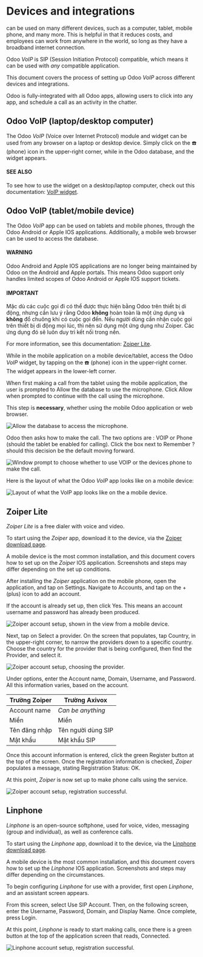 # Devices and integrations

 can be used on many different devices, such as a
computer, tablet, mobile phone, and many more. This is helpful in that it reduces costs, and
employees can work from anywhere in the world, so long as they have a broadband internet connection.

Odoo *VoIP* is SIP (Session Initiation Protocol) compatible, which means it can be used with *any*
 compatible application.

This document covers the process of setting up Odoo *VoIP* across different devices and
integrations.

Odoo is fully-integrated with all Odoo apps, allowing users to click into any app, and schedule a
call as an activity in the chatter.

## Odoo VoIP (laptop/desktop computer)

The Odoo *VoIP* (Voice over Internet Protocol) module and widget can be used from any browser on a
laptop or desktop device. Simply click on the ☎️ (phone) icon in the upper-right corner,
while in the Odoo database, and the widget appears.

#### SEE ALSO
To see how to use the  widget on a desktop/laptop
computer, check out this documentation: [VoIP widget](applications/productivity/voip/voip_widget.md).

## Odoo VoIP (tablet/mobile device)

The Odoo *VoIP* app can be used on tablets and mobile phones, through the Odoo Android or Apple IOS
applications. Additionally, a mobile web browser can be used to access the database.

#### WARNING
Odoo Android and Apple IOS applications are no longer being maintained by Odoo on the Android and
Apple portals. This means Odoo support only handles limited scopes of Odoo Android or Apple IOS
support tickets.

#### IMPORTANT
Mặc dù các cuộc gọi đi có thể được thực hiện bằng Odoo trên thiết bị di động, nhưng cần lưu ý rằng Odoo **không** hoàn toàn là một ứng dụng  và **không** đổ chuông khi có cuộc gọi đến. Nếu người dùng cần nhận cuộc gọi trên thiết bị di động mọi lúc, thì nên sử dụng một ứng dụng như Zoiper. Các ứng dụng đó sẽ luôn duy trì kết nối trong nền.

For more information, see this documentation: [Zoiper Lite](#voip-zoiper).

While in the mobile application on a mobile device/tablet, access the Odoo *VoIP* widget, by tapping
on the ☎️ (phone) icon in the upper-right corner. The widget appears in the lower-left
corner.

When first making a call from the tablet using the mobile application, the user is prompted to
Allow the database to use the microphone. Click Allow when prompted to
continue with the call using the microphone.

This step is **necessary**, whether using the mobile Odoo application or web browser.

![Allow the database to access the microphone.](../../../.gitbook/assets/allow-mic.png)

Odoo then asks how to make the call. The two options are : VOIP or Phone
(should the tablet be enabled for calling). Click the box next to Remember ? should this
decision be the default moving forward.

![Window prompt to choose whether to use VOIP or the devices phone to make the call.](../../../.gitbook/assets/voip-phone.png)

Here is the layout of what the Odoo *VoIP* app looks like on a mobile device:

![Layout of what the VoIP app looks like on the a mobile device.](../../../.gitbook/assets/voip-odoo-dashboard.png)

<a id="voip-zoiper"></a>

## Zoiper Lite

*Zoiper Lite* is a free   dialer with voice and video.

To start using the *Zoiper* app, download it to the device, via the [Zoiper download page](https://www.zoiper.com/en/voip-softphone/download/current).

A mobile device is the most common installation, and this document covers how to set up on the
*Zoiper* IOS application. Screenshots and steps may differ depending on the set up conditions.

After installing the *Zoiper* application on the mobile phone, open the application, and tap on
Settings. Navigate to Accounts, and tap on the + (plus)
icon to add an account.

If the  account is already set up, then click
Yes. This means an account username and password has already been produced.

![Zoiper account setup, shown in the view from a mobile device.](../../../.gitbook/assets/account-settings-zoiper-group.png)

Next, tap on Select a provider. On the screen that populates, tap Country,
in the upper-right corner, to narrow the providers down to a specific country. Choose the country
for the provider that is being configured, then find the Provider, and select it.

![Zoiper account setup, choosing the provider.](../../../.gitbook/assets/provider-zoiper-odoo.png)

Under  options, enter the Account name,
Domain, Username, and Password. All this information varies,
based on the account.

| Trường Zoiper   | Trường Axivox      |
|-----------------|--------------------|
| Account name    | *Can be anything*  |
| Miền            | Miền               |
| Tên đăng nhập   | Tên người dùng SIP |
| Mật khẩu        | Mật khẩu SIP       |

Once this account information is entered, click the green Register button at the top of
the screen. Once the registration information is checked, *Zoiper* populates a message, stating
Registration Status: OK.

At this point, *Zoiper* is now set up to make phone calls using the  service.

![Zoiper account setup, registration successful.](../../../.gitbook/assets/sip-options-zoiper.png)

## Linphone

*Linphone* is an open-source   softphone, used for voice, video, messaging (group and individual), as well as
conference calls.

To start using the *Linphone* app, download it to the device, via the [Linphone download page](https://new.linphone.org/technical-corner/linphone?qt-technical_corner=2#qt-technical_corner).

A mobile device is the most common installation, and this document covers how to set up the
*Linphone* IOS application. Screenshots and steps may differ depending on the circumstances.

To begin configuring *Linphone* for use with a  provider,
first open *Linphone*, and an assistant screen appears.

From this screen, select Use SIP Account. Then, on the following screen, enter the
Username, Password, Domain, and Display Name. Once
complete, press Login.

At this point, *Linphone* is ready to start making calls, once there is a green button at the top of
the application screen that reads, Connected.

![Linphone account setup, registration successful.](../../../.gitbook/assets/linphone-odoo-setup.png)
